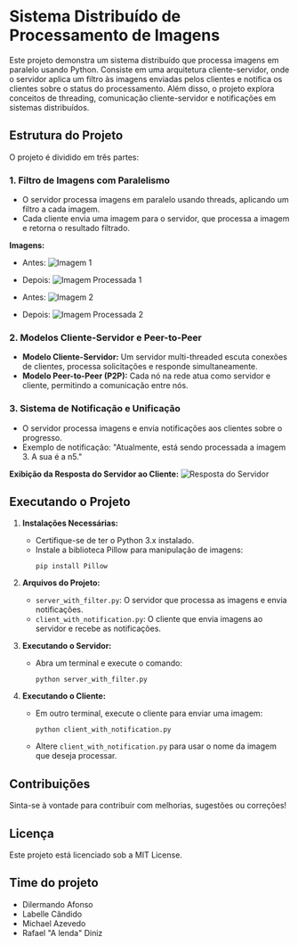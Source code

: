 # Sistema Distribuído de Processamento de Imagens

Este projeto demonstra um sistema distribuído que processa imagens em paralelo usando Python. Consiste em uma arquitetura cliente-servidor, onde o servidor aplica um filtro às imagens enviadas pelos clientes e notifica os clientes sobre o status do processamento. Além disso, o projeto explora conceitos de threading, comunicação cliente-servidor e notificações em sistemas distribuídos.

## Estrutura do Projeto

O projeto é dividido em três partes:

### 1. **Filtro de Imagens com Paralelismo**
   - O servidor processa imagens em paralelo usando threads, aplicando um filtro a cada imagem.
   - Cada cliente envia uma imagem para o servidor, que processa a imagem e retorna o resultado filtrado.

   **Imagens:**
   - Antes: ![Imagem 1](image1.png)
   - Depois: ![Imagem Processada 1](processed_1.jpg)

   - Antes: ![Imagem 2](image2.jpg)
   - Depois: ![Imagem Processada 2](processed_2.jpg)

### 2. **Modelos Cliente-Servidor e Peer-to-Peer**
   - **Modelo Cliente-Servidor:** Um servidor multi-threaded escuta conexões de clientes, processa solicitações e responde simultaneamente.
   - **Modelo Peer-to-Peer (P2P):** Cada nó na rede atua como servidor e cliente, permitindo a comunicação entre nós.

### 3. **Sistema de Notificação e Unificação**
   - O servidor processa imagens e envia notificações aos clientes sobre o progresso.
   - Exemplo de notificação: "Atualmente, está sendo processada a imagem 3. A sua é a n5."

   **Exibição da Resposta do Servidor ao Cliente:**
   ![Resposta do Servidor](image_code2.png)

## Executando o Projeto

1. **Instalações Necessárias:**
   - Certifique-se de ter o Python 3.x instalado.
   - Instale a biblioteca Pillow para manipulação de imagens:
     ``` 
     pip install Pillow
     ```

2. **Arquivos do Projeto:**
   - `server_with_filter.py`: O servidor que processa as imagens e envia notificações.
   - `client_with_notification.py`: O cliente que envia imagens ao servidor e recebe as notificações.

3. **Executando o Servidor:**
   - Abra um terminal e execute o comando:
     ``` 
     python server_with_filter.py 
     ```

4. **Executando o Cliente:**
   - Em outro terminal, execute o cliente para enviar uma imagem:
     ``` 
     python client_with_notification.py 
     ```
   - Altere `client_with_notification.py` para usar o nome da imagem que deseja processar.

## Contribuições
Sinta-se à vontade para contribuir com melhorias, sugestões ou correções!

## Licença
Este projeto está licenciado sob a MIT License.

## Time do projeto
   - Dilermando Afonso
   - Labelle Cândido
   - Michael Azevedo
   - Rafael "A lenda" Diniz

